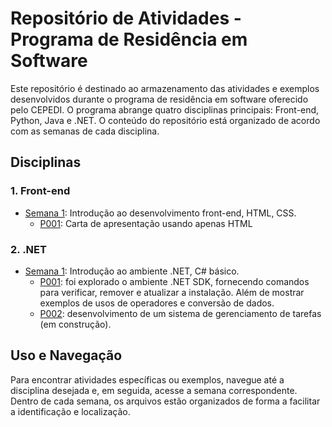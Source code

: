 # Repositório de Atividades - Programa de Residência em Software

Este repositório é destinado ao armazenamento das atividades e exemplos desenvolvidos durante o programa de residência em software oferecido pelo CEPEDI. O programa abrange quatro disciplinas principais: Front-end, Python, Java e .NET. O conteúdo do repositório está organizado de acordo com as semanas de cada disciplina.

## Disciplinas

### 1. Front-end
- [Semana 1](./frontend/semana1): Introdução ao desenvolvimento front-end, HTML, CSS.
    - [P001](./frontend/semana1/P001/): Carta de apresentação usando apenas HTML
 

<!-- - [Semana 2](./front-end/semana2): JavaScript e frameworks front-end. 

### 2. Python
- [Semana 1](./python/semana1): Introdução ao Python.
 - [Semana 2](./python/semana2): Manipulação de dados em Python. 

### 3. Java
- [Semana 1](./java/semana1): Fundamentos do Java, estruturas de controle.
- [Semana 2](./java/semana2): Orientação a Objetos em Java. -->

### 2. .NET
- [Semana 1](./dotnet/semana1): Introdução ao ambiente .NET, C# básico.
    - [P001](./dotnet/semana1/P001/):  foi explorado o ambiente .NET SDK, fornecendo comandos para verificar, remover e atualizar a instalação. Além de mostrar exemplos de usos de operadores e conversão de dados.
    - [P002](./dotnet/semana2/P002/):  desenvolvimento de um sistema de gerenciamento de tarefas (em construção).
 
<!-- - [Semana 2](./dotnet/semana2): Desenvolvimento de aplicações .NET. -->

## Uso e Navegação

Para encontrar atividades específicas ou exemplos, navegue até a disciplina desejada e, em seguida, acesse a semana correspondente. Dentro de cada semana, os arquivos estão organizados de forma a facilitar a identificação e localização.